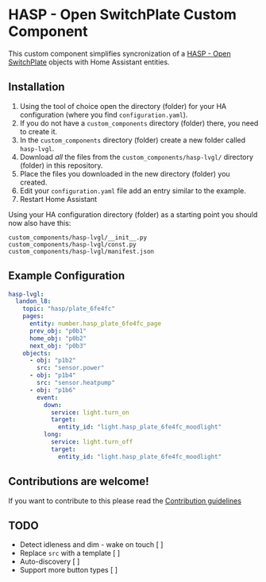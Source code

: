 # HASP - Open SwitchPlate Custom Component

This custom component simplifies syncronization of a [HASP - Open SwitchPlate](https://fvanroie.github.io/hasp-docs/#) objects with Home Assistant entities.

## Installation

1. Using the tool of choice open the directory (folder) for your HA configuration (where you find `configuration.yaml`).
2. If you do not have a `custom_components` directory (folder) there, you need to create it.
3. In the `custom_components` directory (folder) create a new folder called `hasp-lvgl`.
4. Download _all_ the files from the `custom_components/hasp-lvgl/` directory (folder) in this repository.
5. Place the files you downloaded in the new directory (folder) you created.
6. Edit your `configuration.yaml` file add an entry similar to the example.
7. Restart Home Assistant

Using your HA configuration directory (folder) as a starting point you should now also have this:

```text
custom_components/hasp-lvgl/__init__.py
custom_components/hasp-lvgl/const.py
custom_components/hasp-lvgl/manifest.json
```

## Example Configuration 

```yaml
hasp-lvgl:
  landon_l8:
    topic: "hasp/plate_6fe4fc"
    pages:
      entity: number.hasp_plate_6fe4fc_page
      prev_obj: "p0b1"
      home_obj: "p0b2"
      next_obj: "p0b3"
    objects:
      - obj: "p1b2"
        src: "sensor.power"
      - obj: "p1b4"
        src: "sensor.heatpump"
      - obj: "p1b6"
        event:
          down:
            service: light.turn_on
            target:
              entity_id: "light.hasp_plate_6fe4fc_moodlight"
          long:
            service: light.turn_off
            target:
              entity_id: "light.hasp_plate_6fe4fc_moodlight"
```


## Contributions are welcome!

If you want to contribute to this please read the [Contribution guidelines](CONTRIBUTING.md)


## TODO

- Detect idleness and dim - wake on touch [ ]
- Replace `src` with a template [ ]
- Auto-discovery [ ]
- Support more button types [ ]